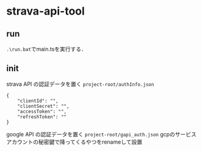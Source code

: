 # strava-api-tool
## run
`.\run.bat`でmain.tsを実行する．

## init
strava API の認証データを置く
`project-root/authInfo.json`
```
{
    "clientId": "",
    "clientSecret": "",
    "accessToken": "",
    "refreshToken": ""
}
```

google API の認証データを置く
`project-root/gapi_auth.json`
gcpのサービスアカウントの秘密鍵で降ってくるやつをrenameして設置
